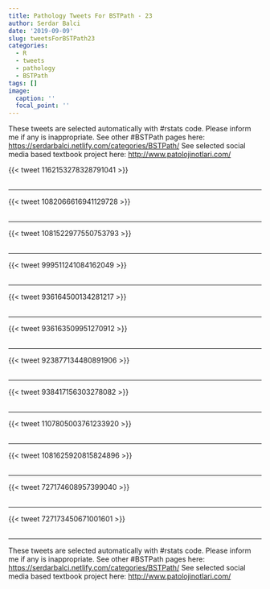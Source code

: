 ```yaml
---
title: Pathology Tweets For BSTPath - 23
author: Serdar Balci
date: '2019-09-09'
slug: tweetsForBSTPath23
categories:
  - R
  - tweets
  - pathology
  - BSTPath
tags: []
image:
  caption: ''
  focal_point: ''
---
```



These tweets are selected automatically with #rstats code. Please inform me if any is inappropriate.
See other #BSTPath pages here: https://serdarbalci.netlify.com/categories/BSTPath/ 
See selected social media based textbook project here: http://www.patolojinotlari.com/

{{< tweet 1162153278328791041 >}}
<br>
<br>
<hr>
{{< tweet 1082066616941129728 >}}
<br>
<br>
<hr>
{{< tweet 1081522977550753793 >}}
<br>
<br>
<hr>
{{< tweet 999511241084162049 >}}
<br>
<br>
<hr>
{{< tweet 936164500134281217 >}}
<br>
<br>
<hr>
{{< tweet 936163509951270912 >}}
<br>
<br>
<hr>
{{< tweet 923877134480891906 >}}
<br>
<br>
<hr>
{{< tweet 938417156303278082 >}}
<br>
<br>
<hr>
{{< tweet 1107805003761233920 >}}
<br>
<br>
<hr>
{{< tweet 1081625920815824896 >}}
<br>
<br>
<hr>
{{< tweet 727174608957399040 >}}
<br>
<br>
<hr>
{{< tweet 727173450671001601 >}}
<br>
<br>
<hr>


These tweets are selected automatically with #rstats code. Please inform me if any is inappropriate.
See other #BSTPath pages here: https://serdarbalci.netlify.com/categories/BSTPath/ 
See selected social media based textbook project here: http://www.patolojinotlari.com/

